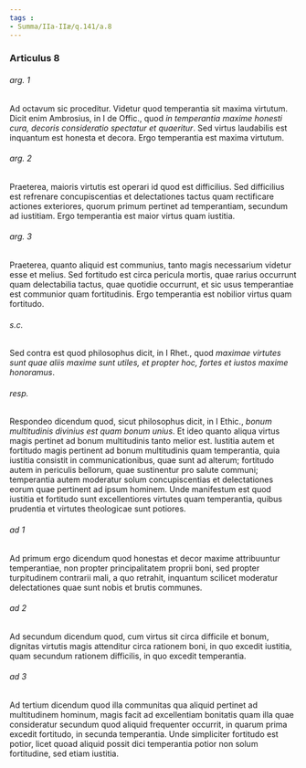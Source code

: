 ```yaml
---
tags : 
- Summa/IIa-IIæ/q.141/a.8
---
```


### Articulus 8

###### arg. 1
Ad octavum sic proceditur. Videtur quod temperantia sit maxima virtutum. Dicit enim Ambrosius, in I de Offic., quod *in temperantia maxime honesti cura, decoris consideratio spectatur et quaeritur*. Sed virtus laudabilis est inquantum est honesta et decora. Ergo temperantia est maxima virtutum.

###### arg. 2
Praeterea, maioris virtutis est operari id quod est difficilius. Sed difficilius est refrenare concupiscentias et delectationes tactus quam rectificare actiones exteriores, quorum primum pertinet ad temperantiam, secundum ad iustitiam. Ergo temperantia est maior virtus quam iustitia.

###### arg. 3
Praeterea, quanto aliquid est communius, tanto magis necessarium videtur esse et melius. Sed fortitudo est circa pericula mortis, quae rarius occurrunt quam delectabilia tactus, quae quotidie occurrunt, et sic usus temperantiae est communior quam fortitudinis. Ergo temperantia est nobilior virtus quam fortitudo.

###### s.c.
Sed contra est quod philosophus dicit, in I Rhet., quod *maximae virtutes sunt quae aliis maxime sunt utiles, et propter hoc, fortes et iustos maxime honoramus*.

###### resp.
Respondeo dicendum quod, sicut philosophus dicit, in I Ethic., *bonum multitudinis divinius est quam bonum unius*. Et ideo quanto aliqua virtus magis pertinet ad bonum multitudinis tanto melior est. Iustitia autem et fortitudo magis pertinent ad bonum multitudinis quam temperantia, quia iustitia consistit in communicationibus, quae sunt ad alterum; fortitudo autem in periculis bellorum, quae sustinentur pro salute communi; temperantia autem moderatur solum concupiscentias et delectationes eorum quae pertinent ad ipsum hominem. Unde manifestum est quod iustitia et fortitudo sunt excellentiores virtutes quam temperantia, quibus prudentia et virtutes theologicae sunt potiores.

###### ad 1
Ad primum ergo dicendum quod honestas et decor maxime attribuuntur temperantiae, non propter principalitatem proprii boni, sed propter turpitudinem contrarii mali, a quo retrahit, inquantum scilicet moderatur delectationes quae sunt nobis et brutis communes.

###### ad 2
Ad secundum dicendum quod, cum virtus sit circa difficile et bonum, dignitas virtutis magis attenditur circa rationem boni, in quo excedit iustitia, quam secundum rationem difficilis, in quo excedit temperantia.

###### ad 3
Ad tertium dicendum quod illa communitas qua aliquid pertinet ad multitudinem hominum, magis facit ad excellentiam bonitatis quam illa quae consideratur secundum quod aliquid frequenter occurrit, in quarum prima excedit fortitudo, in secunda temperantia. Unde simpliciter fortitudo est potior, licet quoad aliquid possit dici temperantia potior non solum fortitudine, sed etiam iustitia.

